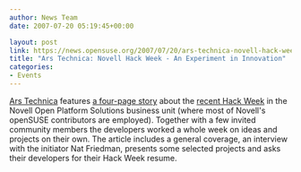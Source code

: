 ```yaml
---
author: News Team
date: 2007-07-20 05:19:45+00:00

layout: post
link: https://news.opensuse.org/2007/07/20/ars-technica-novell-hack-week-an-experiment-in-innovation/
title: "Ars Technica: Novell Hack Week - An Experiment in Innovation"
categories:
- Events
---
```

[Ars Technica](http://arstechnica.com/) features [a four-page story](http://arstechnica.com/articles/culture/novell-hack-week-an-experiment-in-innovation.ars/1) about the [recent Hack Week](https://news.opensuse.org/?p=30) in the Novell Open Platform Solutions business unit (where most of Novell's openSUSE contributors are employed). Together with a few invited community members the developers worked a whole week on ideas and projects on their own. The article includes a general coverage, an interview with the initiator Nat Friedman, presents some selected projects and asks their developers for their Hack Week resume.
